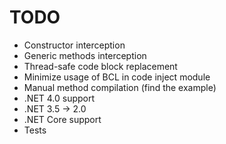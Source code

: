 # TODO

* Constructor interception
* Generic methods interception
* Thread-safe code block replacement
* Minimize usage of BCL in code inject module
* Manual method compilation (find the example)
* .NET 4.0 support
* .NET 3.5 -> 2.0
* .NET Core support
* Tests